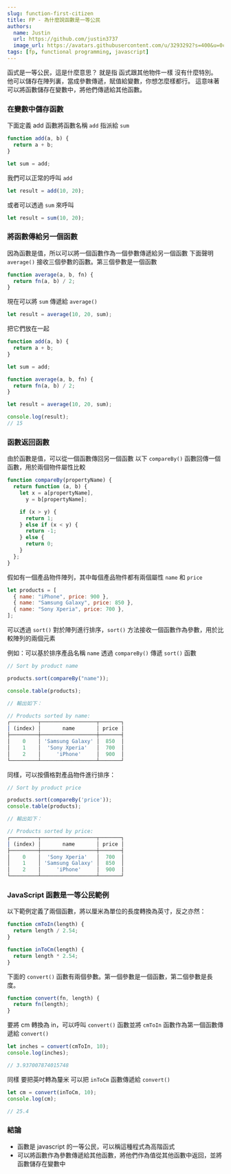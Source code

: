 ```yaml
---
slug: function-first-citizen
title: FP - 為什麼說函數是一等公民
authors:
  name: Justin
  url: https://github.com/justin3737
  image_url: https://avatars.githubusercontent.com/u/3293292?s=400&u=0cf29916981c562345a57d34b7baa92e5816c863&v=4
tags: [fp, functional programming, javascript]
---
```


函式是一等公民，這是什麼意思？
就是指 函式跟其他物件一樣 沒有什麼特別。
他可以儲存在陣列裏，當成參數傳遞，賦值給變數，你想怎麼樣都行。
這意味著可以將函數儲存在變數中，將他們傳遞給其他函數。

### 在變數中儲存函數

下面定義 add 函數將函數名稱 `add` 指派給 `sum`

```javascript
function add(a, b) {
  return a + b;
}

let sum = add;
```

我們可以正常的呼叫 `add`

```javascript
let result = add(10, 20);
```

或者可以透過 `sum` 來呼叫

```javascript
let result = sum(10, 20);
```

### 將函數傳給另一個函數

因為函數是值，所以可以將一個函數作為一個參數傳遞給另一個函數
下面聲明 `average()` 接收三個參數的函數。第三個參數是一個函數

```javascript
function average(a, b, fn) {
  return fn(a, b) / 2;
}
```

現在可以將 `sum` 傳遞給 `average()`

```javascript
let result = average(10, 20, sum);
```

把它們放在一起

```javascript
function add(a, b) {
  return a + b;
}

let sum = add;

function average(a, b, fn) {
  return fn(a, b) / 2;
}

let result = average(10, 20, sum);

console.log(result);
// 15
```

### 函數返回函數

由於函數是值，可以從一個函數傳回另一個函數
以下 `compareBy()` 函數回傳一個函數，用於兩個物件屬性比較

```javascript
function compareBy(propertyName) {
  return function (a, b) {
    let x = a[propertyName],
      y = b[propertyName];

    if (x > y) {
      return 1;
    } else if (x < y) {
      return -1;
    } else {
      return 0;
    }
  };
}
```

假如有一個產品物件陣列，其中每個產品物件都有兩個屬性 `name` 和 `price`

```javascript
let products = [
  { name: "iPhone", price: 900 },
  { name: "Samsung Galaxy", price: 850 },
  { name: "Sony Xperia", price: 700 },
];
```

可以透過 `sort()` 對於陣列進行排序，`sort()` 方法接收一個函數作為參數，用於比較陣列的兩個元素

例如：可以基於排序產品名稱 `name` 透過 `compareBy()` 傳遞 `sort()` 函數

```javascript
// Sort by product name

products.sort(compareBy("name"));

console.table(products);

// 輸出如下：

// Products sorted by name:
┌─────────┬──────────────────┬───────┐
│ (index) │       name       │ price │
├─────────┼──────────────────┼───────┤
│    0    │ 'Samsung Galaxy' │  850  │
│    1    │  'Sony Xperia'   │  700  │
│    2    │     'iPhone'     │  900  │
└─────────┴──────────────────┴───────┘
```

同樣，可以按價格對產品物件進行排序：

```javascript
// Sort by product price

products.sort(compareBy('price'));
console.table(products);

// 輸出如下：

// Products sorted by price:
┌─────────┬──────────────────┬───────┐
│ (index) │       name       │ price │
├─────────┼──────────────────┼───────┤
│    0    │  'Sony Xperia'   │  700  │
│    1    │ 'Samsung Galaxy' │  850  │
│    2    │     'iPhone'     │  900  │
└─────────┴──────────────────┴───────┘
```

### JavaScript 函數是一等公民範例

以下範例定義了兩個函數，將以厘米為單位的長度轉換為英寸，反之亦然：

```javascript
function cmToIn(length) {
  return length / 2.54;
}

function inToCm(length) {
  return length * 2.54;
}
```

下面的 `convert()` 函數有兩個參數。第一個參數是一個函數，第二個參數是長度。

```javascript
function convert(fn, length) {
  return fn(length);
}
```

要將 cm 轉換為 in，可以呼叫 `convert()` 函數並將 `cmToIn` 函數作為第一個函數傳遞給 `convert()`

```javascript
let inches = convert(cmToIn, 10);
console.log(inches);

// 3.937007874015748
```

同樣 要把英吋轉為釐米 可以把 `inToCm` 函數傳遞給 `convert()`

```javascript
let cm = convert(inToCm, 10);
console.log(cm);

// 25.4
```

### 結論

- 函數是 javascript 的一等公民，可以稱這種程式為高階函式
- 可以將函數作為參數傳遞給其他函數，將他們作為值從其他函數中返回，並將函數儲存在變數中
